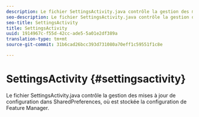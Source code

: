 ```yaml
---
description: Le fichier SettingsActivity.java contrôle la gestion des mises à jour de configuration dans SharedPreferences, où est stockée la configuration de Feature Manager.
seo-description: Le fichier SettingsActivity.java contrôle la gestion des mises à jour de configuration dans SharedPreferences, où est stockée la configuration de Feature Manager.
seo-title: SettingsActivity
title: SettingsActivity
uuid: 1914967c-f55d-42cc-ade5-5a01e2df389a
translation-type: tm+mt
source-git-commit: 31b6cad26bcc393d731080a70eff1c59551f1c8e

---
```



# SettingsActivity {#settingsactivity}

Le fichier SettingsActivity.java contrôle la gestion des mises à jour de configuration dans SharedPreferences, où est stockée la configuration de Feature Manager.